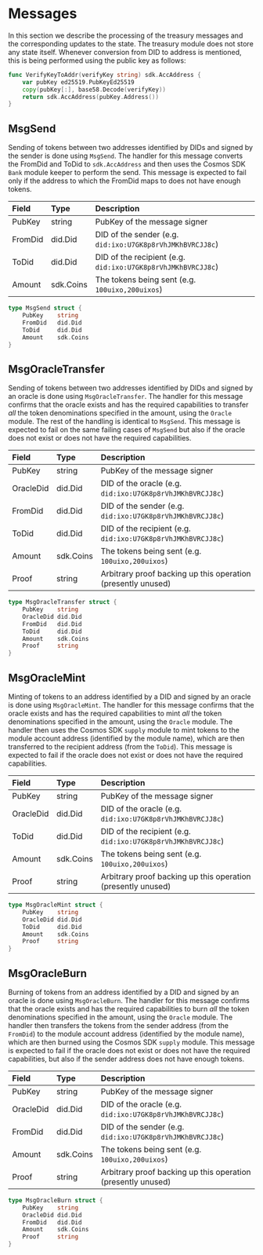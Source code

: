 # Messages

In this section we describe the processing of the treasury messages and the corresponding updates to the state. The treasury module does not store any state itself. Whenever conversion from DID to address is mentioned, this is being performed using the public key as follows:

```go
func VerifyKeyToAddr(verifyKey string) sdk.AccAddress {
	var pubKey ed25519.PubKeyEd25519
	copy(pubKey[:], base58.Decode(verifyKey))
	return sdk.AccAddress(pubKey.Address())
}
```

## MsgSend

Sending of tokens between two addresses identified by DIDs and signed by the sender is done using `MsgSend`. The handler for this message converts the FromDid and ToDid to `sdk.AccAddress` and then uses the Cosmos SDK `Bank` module keeper to perform the send. This message is expected to fail only if the address to which the FromDid maps to does not have enough tokens.

| **Field** | **Type**  | **Description** |
|:----------|:----------|:----------------|
| PubKey    | string    | PubKey of the message signer
| FromDid   | did.Did   | DID of the sender (e.g. `did:ixo:U7GK8p8rVhJMKhBVRCJJ8c`)
| ToDid     | did.Did   | DID of the recipient (e.g. `did:ixo:U7GK8p8rVhJMKhBVRCJJ8c`)
| Amount    | sdk.Coins | The tokens being sent (e.g. `100uixo,200uixos`)

```go
type MsgSend struct {
	PubKey    string
	FromDid   did.Did
	ToDid     did.Did
	Amount    sdk.Coins
}
``` 

## MsgOracleTransfer

Sending of tokens between two addresses identified by DIDs and signed by an oracle is done using `MsgOracleTransfer`. The handler for this message confirms that the oracle exists and has the required capabilities to transfer _all_ the token denominations specified in the amount, using the `Oracle` module. The rest of the handling is identical to `MsgSend`. This message is expected to fail on the same failing cases of `MsgSend` but also if the oracle does not exist or does not have the required capabilities.

| **Field** | **Type**  | **Description** |
|:----------|:----------|:----------------|
| PubKey    | string    | PubKey of the message signer
| OracleDid | did.Did   | DID of the oracle (e.g. `did:ixo:U7GK8p8rVhJMKhBVRCJJ8c`)
| FromDid   | did.Did   | DID of the sender (e.g. `did:ixo:U7GK8p8rVhJMKhBVRCJJ8c`)
| ToDid     | did.Did   | DID of the recipient (e.g. `did:ixo:U7GK8p8rVhJMKhBVRCJJ8c`)
| Amount    | sdk.Coins | The tokens being sent (e.g. `100uixo,200uixos`)
| Proof     | string    | Arbitrary proof backing up this operation (presently unused)

```go
type MsgOracleTransfer struct {
	PubKey    string
	OracleDid did.Did
	FromDid   did.Did
	ToDid     did.Did
	Amount    sdk.Coins
    Proof     string
}
``` 

## MsgOracleMint

Minting of tokens to an address identified by a DID and signed by an oracle is done using `MsgOracleMint`. The handler for this message confirms that the oracle exists and has the required capabilities to mint _all_ the token denominations specified in the amount, using the `Oracle` module. The handler then uses the Cosmos SDK `supply` module to mint tokens to the module account address (identified by the module name), which are then transferred to the recipient address (from the `ToDid`). This message is expected to fail if the oracle does not exist or does not have the required capabilities.

| **Field** | **Type**  | **Description** |
|:----------|:----------|:----------------|
| PubKey    | string    | PubKey of the message signer
| OracleDid | did.Did   | DID of the oracle (e.g. `did:ixo:U7GK8p8rVhJMKhBVRCJJ8c`)
| ToDid     | did.Did   | DID of the recipient (e.g. `did:ixo:U7GK8p8rVhJMKhBVRCJJ8c`)
| Amount    | sdk.Coins | The tokens being sent (e.g. `100uixo,200uixos`)
| Proof     | string    | Arbitrary proof backing up this operation (presently unused)

```go
type MsgOracleMint struct {
	PubKey    string
	OracleDid did.Did
	ToDid     did.Did
	Amount    sdk.Coins
    Proof     string
}
``` 

## MsgOracleBurn

Burning of tokens from an address identified by a DID and signed by an oracle is done using `MsgOracleBurn`. The handler for this message confirms that the oracle exists and has the required capabilities to burn _all_ the token denominations specified in the amount, using the `Oracle` module. The handler then transfers the tokens from the sender address (from the `FromDid`) to the module account address (identified by the module name), which are then burned using the Cosmos SDK `supply` module. This message is expected to fail if the oracle does not exist or does not have the required capabilities, but also if the sender address does not have enough tokens.

| **Field** | **Type**  | **Description** |
|:----------|:----------|:----------------|
| PubKey    | string    | PubKey of the message signer
| OracleDid | did.Did   | DID of the oracle (e.g. `did:ixo:U7GK8p8rVhJMKhBVRCJJ8c`)
| FromDid   | did.Did   | DID of the sender (e.g. `did:ixo:U7GK8p8rVhJMKhBVRCJJ8c`)
| Amount    | sdk.Coins | The tokens being sent (e.g. `100uixo,200uixos`)
| Proof     | string    | Arbitrary proof backing up this operation (presently unused)

```go
type MsgOracleBurn struct {
	PubKey    string
	OracleDid did.Did
	FromDid   did.Did
	Amount    sdk.Coins
    Proof     string
}
``` 
